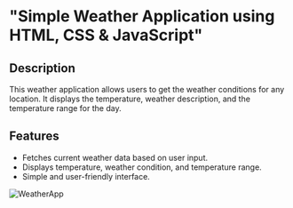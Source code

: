 # "Simple Weather Application using HTML, CSS &amp; JavaScript"

## Description

This weather application allows users to get the weather conditions for any location. It displays the temperature, weather description, and the temperature range for the day.

## Features

- Fetches current weather data based on user input.
- Displays temperature, weather condition, and temperature range.
- Simple and user-friendly interface.
  
![WeatherApp](https://user-images.githubusercontent.com/42378118/99897986-fd02dc00-2cc3-11eb-9cac-f5b577bfef40.png)

